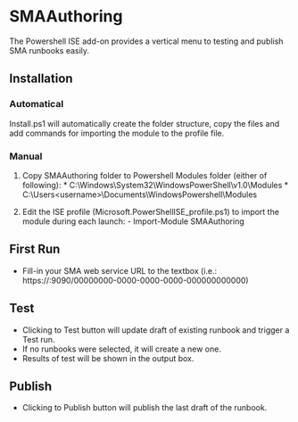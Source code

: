 # SMAAuthoring
The Powershell ISE add-on provides a vertical menu to testing and publish SMA runbooks easily.

## Installation
### Automatical
  Install.ps1 will automatically create the folder structure, copy the files and add commands for importing the module to the profile file.
  
### Manual
  1. Copy SMAAuthoring folder to Powershell Modules folder (either of following): 
    * C:\Windows\System32\WindowsPowerShell\v1.0\Modules
    * C:\Users\<username>\Documents\WindowsPowershell\Modules
  
  2. Edit the ISE profile (Microsoft.PowerShellISE_profile.ps1) to import the module during each launch:
    - Import-Module SMAAuthoring
  
## First Run
 * Fill-in your SMA web service URL to the textbox (i.e.: https://<hostname>:9090/00000000-0000-0000-0000-000000000000)
 
## Test
 * Clicking to Test button will update draft of existing runbook and trigger a Test run.
 * If no runbooks were selected, it will create a new one.
 * Results of test will be shown in the output box.
 
## Publish
 * Clicking to Publish button will publish the last draft of the runbook.
